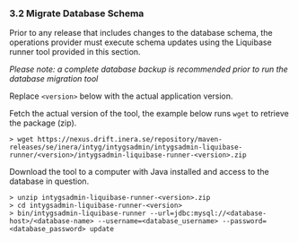 ### 3.2 Migrate Database Schema

Prior to any release that includes changes to the database schema, the operations provider must execute schema updates using the Liquibase runner tool provided in this section. 

_Please note: a complete database backup is recommended prior to run the database migration tool_

Replace `<version>` below with the actual application version.

Fetch the actual version of the tool, the example below runs `wget` to retrieve the package (zip).

    > wget https://nexus.drift.inera.se/repository/maven-releases/se/inera/intyg/intygsadmin/intygsadmin-liquibase-runner/<version>/intygsadmin-liquibase-runner-<version>.zip


Download the tool to a computer with Java installed and access to the database in question.

    > unzip intygsadmin-liquibase-runner-<version>.zip
    > cd intygsadmin-liquibase-runner-<version>
    > bin/intygsadmin-liquibase-runner --url=jdbc:mysql://<database-host>/<database-name> --username=<database_username> --password=<database_password> update
